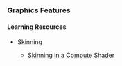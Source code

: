 ### Graphics Features

#### Learning Resources

* Skinning

	* [Skinning in a Compute Shader](https://wickedengine.net/2017/09/skinning-in-compute-shader/)